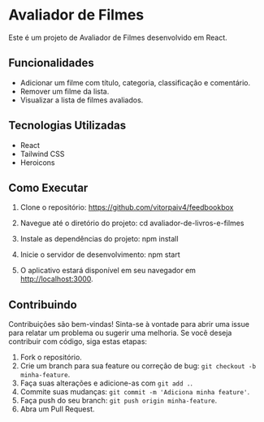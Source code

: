 # Avaliador de Filmes

Este é um projeto de Avaliador de Filmes desenvolvido em React.

## Funcionalidades

- Adicionar um filme com título, categoria, classificação e comentário.
- Remover um filme da lista.
- Visualizar a lista de filmes avaliados.

## Tecnologias Utilizadas

- React
- Tailwind CSS
- Heroicons

## Como Executar

1. Clone o repositório: https://github.com/vitorpaiv4/feedbookbox

2. Navegue até o diretório do projeto: cd avaliador-de-livros-e-filmes

3. Instale as dependências do projeto: npm install
   
4. Inicie o servidor de desenvolvimento: npm start
5.  O aplicativo estará disponível em seu navegador em [http://localhost:3000](http://localhost:3000).

## Contribuindo

Contribuições são bem-vindas! Sinta-se à vontade para abrir uma issue para relatar um problema ou sugerir uma melhoria. Se você deseja contribuir com código, siga estas etapas:

1. Fork o repositório.
2. Crie um branch para sua feature ou correção de bug: `git checkout -b minha-feature`.
3. Faça suas alterações e adicione-as com `git add .`.
4. Commite suas mudanças: `git commit -m 'Adiciona minha feature'`.
5. Faça push do seu branch: `git push origin minha-feature`.
6. Abra um Pull Request.





   





